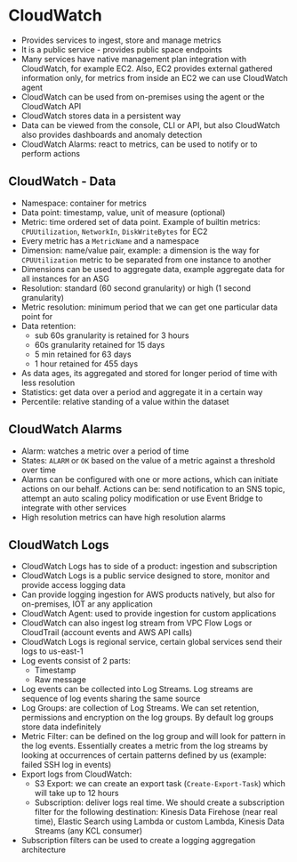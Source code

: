 # CloudWatch

- Provides services to ingest, store and manage metrics
- It is a public service - provides public space endpoints
- Many services have native management plan integration with CloudWatch, for example EC2. Also, EC2 provides external gathered information only, for metrics from inside an EC2 we can use CloudWatch agent
- CloudWatch can be used from on-premises using the agent or the CloudWatch API
- CloudWatch stores data in a persistent way
- Data can be viewed from the console, CLI or API, but also CloudWatch also provides dashboards and anomaly detection
- CloudWatch Alarms: react to metrics, can be used to notify or to perform actions

## CloudWatch - Data

- Namespace: container for metrics
- Data point: timestamp, value, unit of measure (optional)
- Metric: time ordered set of data point. Example of builtin metrics: `CPUUtilization`, `NetworkIn`, `DiskWriteBytes` for EC2
- Every metric has a `MetricName` and a namespace
- Dimension: name/value pair, example: a dimension is the way for `CPUUtilization` metric to be separated from one instance to another
- Dimensions can be used to aggregate data, example aggregate data for all instances for an ASG
- Resolution: standard (60 second granularity) or high (1 second granularity)
- Metric resolution: minimum period that we can get one particular data point for
- Data retention:
    - sub 60s granularity is retained for 3 hours
    - 60s granularity retained for 15 days
    - 5 min retained for 63 days
    - 1 hour retained for 455 days
- As data ages, its aggregated and stored for longer period of time with less resolution
- Statistics: get data over a period and aggregate it in a certain way
- Percentile: relative standing of a value within the dataset

## CloudWatch Alarms

- Alarm: watches a metric over a period of time
- States: `ALARM` or `OK` based on the value of a metric against a threshold over time
- Alarms can be configured with one or more actions, which can initiate actions on our behalf. Actions can be: send notification to an SNS topic, attempt an auto scaling policy modification or use Event Bridge to integrate with other services
- High resolution metrics can have high resolution alarms

## CloudWatch Logs

- CloudWatch Logs has to side of a product: ingestion and subscription
- CloudWatch Logs is a public service designed to store, monitor and provide access logging data
- Can provide logging ingestion for AWS products natively, but also for on-premises, IOT ar any application
- CloudWatch Agent: used to provide ingestion for custom applications
- CloudWatch can also ingest log stream from VPC Flow Logs or CloudTrail (account events and AWS API calls)
- CloudWatch Logs is regional service, certain global services send their logs to us-east-1
- Log events consist of 2 parts:
    - Timestamp
    - Raw message
- Log events can be collected into Log Streams. Log streams are sequence of log events sharing the same source
- Log Groups: are collection of Log Streams. We can set retention, permissions and encryption on the log groups. By default log groups store data indefinitely
- Metric Filter: can be defined on the log group and will look for pattern in the log events. Essentially creates a metric from the log streams by looking at occurrences of certain patterns defined by us (example: failed SSH log in events)
- Export logs from CloudWatch:
    - S3 Export: we can create  an export task (`Create-Export-Task`) which will take up to 12 hours
    - Subscription: deliver logs real time. We should create a subscription filter for the following destination: Kinesis Data Firehose (near real time), Elastic Search using Lambda or custom Lambda, Kinesis Data Streams (any KCL consumer)
- Subscription filters can be used to create a logging aggregation architecture